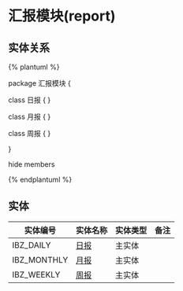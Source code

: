 # 汇报模块(report)

  

## 实体关系
{% plantuml %}

package 汇报模块 {

class 日报 {
}

class 月报 {
}

class 周报 {
}



}

hide members

{% endplantuml %}


## 实体

| 实体编号    |    实体名称    |  实体类型     |  备注  |
| --------   |------------| -----   |  -------- | 
|IBZ_DAILY|[日报](report/IbzDaily.md)|主实体|&nbsp;|
|IBZ_MONTHLY|[月报](report/IbzMonthly.md)|主实体|&nbsp;|
|IBZ_WEEKLY|[周报](report/IbzWeekly.md)|主实体|&nbsp;|

